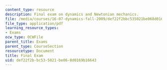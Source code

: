 ```yaml
---
content_type: resource
description: Final exam on dynamics and Newtonian mechanics.
file: /media/courses/16-07-dynamics-fall-2009/def22f2bbc535021be068d0169b16643_MIT16_07F09_final07.pdf
file_type: application/pdf
learning_resource_types:
- Exams
ocw_type: OCWFile
parent_title: Exams
parent_type: CourseSection
resourcetype: Document
title: Final Exam
uid: def22f2b-bc53-5021-be06-8d0169b16643
---
```

